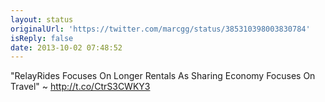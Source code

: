 ```yaml
---
layout: status
originalUrl: 'https://twitter.com/marcgg/status/385310398003830784'
isReply: false
date: 2013-10-02 07:48:52
---
```


"RelayRides Focuses On Longer Rentals As Sharing Economy Focuses On Travel" ~ http://t.co/CtrS3CWKY3
